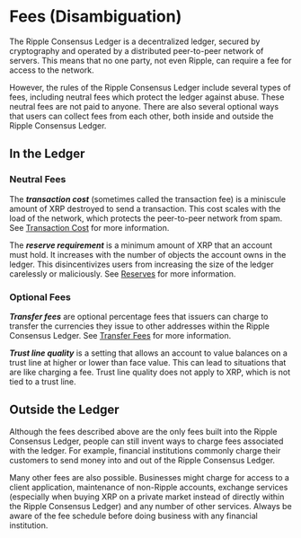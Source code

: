 # Fees (Disambiguation) #

The Ripple Consensus Ledger is a decentralized ledger, secured by cryptography and operated by a distributed peer-to-peer network of servers. This means that no one party, not even Ripple, can require a fee for access to the network.

However, the rules of the Ripple Consensus Ledger include several types of fees, including neutral fees which protect the ledger against abuse. These neutral fees are not paid to anyone. There are also several optional ways that users can collect fees from each other, both inside and outside the Ripple Consensus Ledger.


## In the Ledger ##

### Neutral Fees ###

The _**transaction cost**_ (sometimes called the transaction fee) is a miniscule amount of XRP destroyed to send a transaction. This cost scales with the load of the network, which protects the peer-to-peer network from spam. See [Transaction Cost](concept-transaction-cost.html) for more information.

The _**reserve requirement**_ is a minimum amount of XRP that an account must hold. It increases with the number of objects the account owns in the ledger. This disincentivizes users from increasing the size of the ledger carelessly or maliciously. See [Reserves](concept-reserves.html) for more information.

### Optional Fees ###

_**Transfer fees**_ are optional percentage fees that issuers can charge to transfer the currencies they issue to other addresses within the Ripple Consensus Ledger. See [Transfer Fees](concept-transfer-fees.html) for more information.

_**Trust line quality**_ is a setting that allows an account to value balances on a trust line at higher or lower than face value. This can lead to situations that are like charging a fee. Trust line quality does not apply to XRP, which is not tied to a trust line.


## Outside the Ledger ##

Although the fees described above are the only fees built into the Ripple Consensus Ledger, people can still invent ways to charge fees associated with the ledger. For example, financial institutions commonly charge their customers to send money into and out of the Ripple Consensus Ledger.

Many other fees are also possible. Businesses might charge for access to a client application, maintenance of non-Ripple accounts, exchange services (especially when buying XRP on a private market instead of directly within the Ripple Consensus Ledger) and any number of other services. Always be aware of the fee schedule before doing business with any financial institution.
